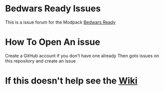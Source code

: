 # Bedwars Ready Issues
This is a issue forum for the Modpack [Bedwars Ready](https://modrinth.com/modpack/bedwars-ready)
# How To Open An issue 
Create a GitHub account if you don't have one already
Then goto issues on this repository and create an issue 
# If this doesn't help see the [Wiki](https://github.com/A53o/Bedwars-Ready-Issues-wiki/wiki)
